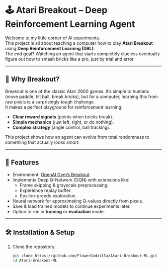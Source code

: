 # 🕹️ Atari Breakout – Deep Reinforcement Learning Agent

Welcome to my little corner of AI experiments.  
This project is all about teaching a computer how to play **Atari Breakout** using **Deep Reinforcement Learning (DRL)**.  
The end goal? Watching an agent that starts completely clueless eventually figure out how to smash bricks like a pro, just by trial and error.

---

## 🌟 Why Breakout?
Breakout is one of the classic Atari 2600 games. It’s simple to humans (move paddle, hit ball, break bricks), but for a computer, learning this from raw pixels is a surprisingly tough challenge.  
It makes a perfect playground for reinforcement learning:
- **Clear reward signals** (points when bricks break).  
- **Simple mechanics** (just left, right, or do nothing).  
- **Complex strategy** (angle control, ball tracking).  

This project shows how an agent can evolve from total randomness to something that actually looks *smart*.

---

## 🚀 Features
- Environment: [OpenAI Gym’s Breakout](https://gym.openai.com/envs/Breakout-v0/).
- Implements Deep Q-Network (DQN) with extensions like:
  - Frame skipping & grayscale preprocessing.
  - Experience replay buffer.
  - Epsilon-greedy exploration.
- Neural network for approximating Q-values directly from pixels.
- Save & load trained models to continue experiments later.
- Option to run in **training** or **evaluation** mode.

---

## 🛠️ Installation & Setup

1. Clone the repository:
   ```bash
   git clone https://github.com/FlowerGodzilla/Atari-Breakout-ML.git
   cd Atari-Breakout-ML
